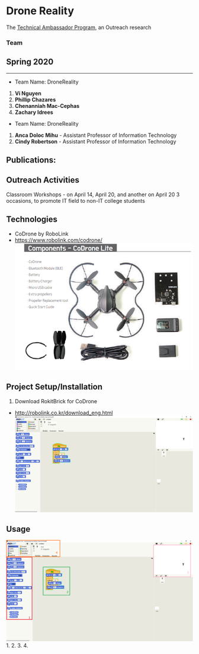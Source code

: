 # Drone Reality
The [Technical Ambassador Program](https://www.ggc.edu/academics/schools/school-of-science-and-technology/research-internships-service-learning/technology-ambassador-program/), an Outreach research

### Team

## Spring 2020
***

* Team Name: DroneReality
1.  **Vi Nguyen**
2.  **Phillip Chazares**
3.  **Chenanniah Mac-Cephas**
4.  **Zachary Idrees**
  
  
* Team Name: DroneReality
1. **Anca Doloc Mihu** - Assistant Professor of Information Technology
2. **Cindy Robertson** - Assistant Professor of Information Technology

## Publications: 

## Outreach Activities
Classroom Workshops - on April 14, April 20, and another on April 20 3 occasions, to promote IT field to non-IT college students

## Technologies
* CoDrone by RoboLink
* https://www.robolink.com/codrone/
![Drone Kit](Media/CoDrone_Full_Kit.PNG)

## Project Setup/Installation
1. Download RokitBrick for CoDrone
* http://robolink.co.kr/download_eng.html
![Drone Kit](Media/RokitBrick_example.PNG)

## Usage
![Drone Kit](Media/RokitBrick_example_with_HighLights.PNG)
1. 
2. 
3. 
4. 
